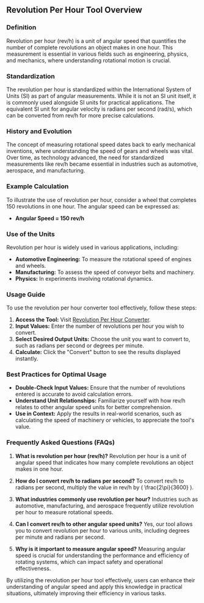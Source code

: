 ## Revolution Per Hour Tool Overview

### Definition
Revolution per hour (rev/h) is a unit of angular speed that quantifies the number of complete revolutions an object makes in one hour. This measurement is essential in various fields such as engineering, physics, and mechanics, where understanding rotational motion is crucial.

### Standardization
The revolution per hour is standardized within the International System of Units (SI) as part of angular measurements. While it is not an SI unit itself, it is commonly used alongside SI units for practical applications. The equivalent SI unit for angular velocity is radians per second (rad/s), which can be converted from rev/h for more precise calculations.

### History and Evolution
The concept of measuring rotational speed dates back to early mechanical inventions, where understanding the speed of gears and wheels was vital. Over time, as technology advanced, the need for standardized measurements like rev/h became essential in industries such as automotive, aerospace, and manufacturing.

### Example Calculation
To illustrate the use of revolution per hour, consider a wheel that completes 150 revolutions in one hour. The angular speed can be expressed as:
- **Angular Speed = 150 rev/h**

### Use of the Units
Revolution per hour is widely used in various applications, including:
- **Automotive Engineering:** To measure the rotational speed of engines and wheels.
- **Manufacturing:** To assess the speed of conveyor belts and machinery.
- **Physics:** In experiments involving rotational dynamics.

### Usage Guide
To use the revolution per hour converter tool effectively, follow these steps:
1. **Access the Tool:** Visit [Revolution Per Hour Converter](https://www.inayam.co/unit-converter/angular_speed).
2. **Input Values:** Enter the number of revolutions per hour you wish to convert.
3. **Select Desired Output Units:** Choose the unit you want to convert to, such as radians per second or degrees per minute.
4. **Calculate:** Click the "Convert" button to see the results displayed instantly.

### Best Practices for Optimal Usage
- **Double-Check Input Values:** Ensure that the number of revolutions entered is accurate to avoid calculation errors.
- **Understand Unit Relationships:** Familiarize yourself with how rev/h relates to other angular speed units for better comprehension.
- **Use in Context:** Apply the results in real-world scenarios, such as calculating the speed of machinery or vehicles, to appreciate the tool's value.

### Frequently Asked Questions (FAQs)

1. **What is revolution per hour (rev/h)?**
   Revolution per hour is a unit of angular speed that indicates how many complete revolutions an object makes in one hour.

2. **How do I convert rev/h to radians per second?**
   To convert rev/h to radians per second, multiply the value in rev/h by \( \frac{2\pi}{3600} \).

3. **What industries commonly use revolution per hour?**
   Industries such as automotive, manufacturing, and aerospace frequently utilize revolution per hour to measure rotational speeds.

4. **Can I convert rev/h to other angular speed units?**
   Yes, our tool allows you to convert revolution per hour to various units, including degrees per minute and radians per second.

5. **Why is it important to measure angular speed?**
   Measuring angular speed is crucial for understanding the performance and efficiency of rotating systems, which can impact safety and operational effectiveness.

By utilizing the revolution per hour tool effectively, users can enhance their understanding of angular speed and apply this knowledge in practical situations, ultimately improving their efficiency in various tasks.
